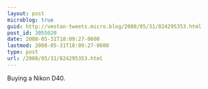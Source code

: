 ```yaml
---
layout: post
microblog: true
guid: http://vmstan-tweets.micro.blog/2008/05/31/824295353.html
post_id: 3055020
date: 2008-05-31T18:09:27-0600
lastmod: 2008-05-31T18:09:27-0600
type: post
url: /2008/05/31/824295353.html
---
```

Buying a Nikon D40.
